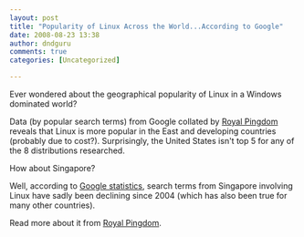 ```yaml
---
layout: post
title: "Popularity of Linux Across the World...According to Google"
date: 2008-08-23 13:38
author: dndguru
comments: true
categories: [Uncategorized]

---
```

Ever wondered about the geographical popularity of Linux in a Windows dominated world?

Data (by popular search terms) from Google collated by <a href="http://royal.pingdom.com/?p=340">Royal Pingdom</a> reveals that Linux is more popular in the East and developing countries (probably due to cost?). Surprisingly, the United States isn't top 5 for any of the 8 distributions researched.

How about Singapore?

Well, according to <a href="http://www.google.com/insights/search/#cat=&q=linux&geo=SG&date=&clp=&cmpt=q">Google statistics</a>, search terms from Singapore involving Linux have sadly been declining since 2004 (which has also been true for many other countries).

Read more about it from <a href="http://royal.pingdom.com/?p=340">Royal Pingdom</a>.
